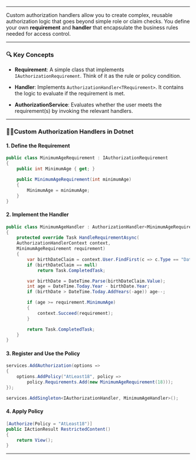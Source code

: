 
---

Custom authorization handlers allow you to create complex, reusable authorization logic that goes beyond simple role or claim checks. You define your own **requirement** and **handler** that encapsulate the business rules needed for access control.

---
### 🔍 Key Concepts

- **Requirement**: A simple class that implements `IAuthorizationRequirement`. Think of it as the rule or policy condition.
    
- **Handler**: Implements `AuthorizationHandler<TRequirement>`. It contains the logic to evaluate if the requirement is met.
    
- **AuthorizationService**: Evaluates whether the user meets the requirement(s) by invoking the relevant handlers.
    

---

### 🧑‍💻Custom Authorization Handlers in Dotnet

#### 1. Define the Requirement

```csharp
public class MinimumAgeRequirement : IAuthorizationRequirement
{
    public int MinimumAge { get; }

    public MinimumAgeRequirement(int minimumAge)
    {
        MinimumAge = minimumAge;
    }
}
```

#### 2. Implement the Handler

```csharp
public class MinimumAgeHandler : AuthorizationHandler<MinimumAgeRequirement>
{
    protected override Task HandleRequirementAsync(
    AuthorizationHandlerContext context,
    MinimumAgeRequirement requirement)
    {
        var birthDateClaim = context.User.FindFirst(c => c.Type == "DateOfBirth");
        if (birthDateClaim == null)
            return Task.CompletedTask;

        var birthDate = DateTime.Parse(birthDateClaim.Value);
        int age = DateTime.Today.Year - birthDate.Year;
        if (birthDate > DateTime.Today.AddYears(-age)) age--;

        if (age >= requirement.MinimumAge)
        {
            context.Succeed(requirement);
        }

        return Task.CompletedTask;
    }
}
```

#### 3. Register and Use the Policy

```csharp
services.AddAuthorization(options =>
{
    options.AddPolicy("AtLeast18", policy =>
        policy.Requirements.Add(new MinimumAgeRequirement(18)));
});

services.AddSingleton<IAuthorizationHandler, MinimumAgeHandler>();
```

#### 4. Apply Policy

```csharp
[Authorize(Policy = "AtLeast18")]
public IActionResult RestrictedContent()
{
    return View();
}
```

---

